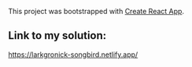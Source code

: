 This project was bootstrapped with [Create React App](https://github.com/facebook/create-react-app).

## Link to my solution:
https://larkgronick-songbird.netlify.app/
